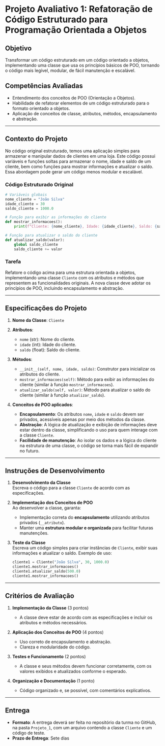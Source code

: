 # Projeto Avaliativo 1: Refatoração de Código Estruturado para Programação Orientada a Objetos

## Objetivo

Transformar um código estruturado em um código orientado a objetos, implementando uma classe que usa os princípios básicos de POO, tornando o código mais legível, modular, de fácil manutenção e escalável.

## Competências Avaliadas

- Entendimento dos conceitos de POO (Orientação a Objetos).
- Habilidade de refatorar elementos de um código estruturado para o formato orientado a objetos.
- Aplicação de conceitos de classe, atributos, métodos, encapsulamento e abstração.

---

## Contexto do Projeto

No código original estruturado, temos uma aplicação simples para armazenar e manipular dados de clientes em uma loja. Este código possui variáveis e funções soltas para armazenar o nome, idade e saldo de um cliente, bem como funções para mostrar informações e atualizar o saldo. Essa abordagem pode gerar um código menos modular e escalável.

### Código Estruturado Original

```python
# Variáveis globais
nome_cliente = "João Silva"
idade_cliente = 30
saldo_cliente = 1000.0

# Função para exibir as informações do cliente
def mostrar_informacoes():
    print(f"Cliente: {nome_cliente}, Idade: {idade_cliente}, Saldo: {saldo_cliente}")

# Função para atualizar o saldo do cliente
def atualizar_saldo(valor):
    global saldo_cliente
    saldo_cliente += valor
```

### Tarefa

Refatore o código acima para uma estrutura orientada a objetos, implementando uma classe `Cliente` com os atributos e métodos que representem as funcionalidades originais. A nova classe deve adotar os princípios de POO, incluindo encapsulamento e abstração.

---

## Especificações do Projeto

1. **Nome da Classe**: `Cliente`

2. **Atributos**:
   - `nome` (str): Nome do cliente.
   - `idade` (int): Idade do cliente.
   - `saldo` (float): Saldo do cliente.

3. **Métodos**:
   - `__init__(self, nome, idade, saldo)`: Construtor para inicializar os atributos do cliente.
   - `mostrar_informacoes(self)`: Método para exibir as informações do cliente (similar à função `mostrar_informacoes`).
   - `atualizar_saldo(self, valor)`: Método para atualizar o saldo do cliente (similar à função `atualizar_saldo`).

4. **Conceitos de POO aplicados**:
   - **Encapsulamento**: Os atributos `nome`, `idade` e `saldo` devem ser privados, acessíveis apenas por meio dos métodos da classe.
   - **Abstração**: A lógica de atualização e exibição de informações deve estar dentro da classe, simplificando o uso para quem interage com a classe `Cliente`.
   - **Facilidade de manutenção**: Ao isolar os dados e a lógica do cliente na estrutura de uma classe, o código se torna mais fácil de expandir no futuro.

---

## Instruções de Desenvolvimento

1. **Desenvolvimento da Classe**  
   Escreva o código para a classe `Cliente` de acordo com as especificações. 

2. **Implementação dos Conceitos de POO**  
   Ao desenvolver a classe, garanta:
   - Implementação correta do **encapsulamento** utilizando atributos privados (`__atributo`).
   - Manter uma **estrutura modular e organizada** para facilitar futuras manutenções.

3. **Teste da Classe**  
   Escreva um código simples para criar instâncias de `Cliente`, exibir suas informações e atualizar o saldo. Exemplo de uso:

   ```python
   cliente1 = Cliente("João Silva", 30, 1000.0)
   cliente1.mostrar_informacoes()
   cliente1.atualizar_saldo(500.0)
   cliente1.mostrar_informacoes()
   ```

---

## Critérios de Avaliação

1. **Implementação da Classe** (3 pontos)  
   - A classe deve estar de acordo com as especificações e incluir os atributos e métodos necessários.

2. **Aplicação dos Conceitos de POO** (4 pontos)  
   - Uso correto de encapsulamento e abstração.
   - Clareza e modularidade do código.

3. **Testes e Funcionamento** (2 pontos)  
   - A classe e seus métodos devem funcionar corretamente, com os valores exibidos e atualizados conforme o esperado.

4. **Organização e Documentação** (1 ponto)  
   - Código organizado e, se possível, com comentários explicativos.

---

## Entrega

- **Formato**: A entrega deverá ser feita no repositório da turma no GitHub, na pasta `Projeto_1`, com um arquivo contendo a classe `Cliente` e um código de teste.
- **Prazo de Entrega**: Sete dias

